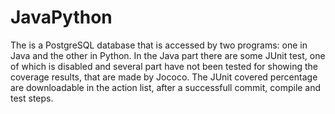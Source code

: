 # JavaPython

The is a PostgreSQL database that is accessed by two programs: one in Java and the other in Python.
In the Java part there are some JUnit test, one of which is disabled and several part have not been tested for showing the coverage results, that are made by Jococo.
The JUnit covered percentage are downloadable in the action list, after a successfull commit, compile and test steps.

